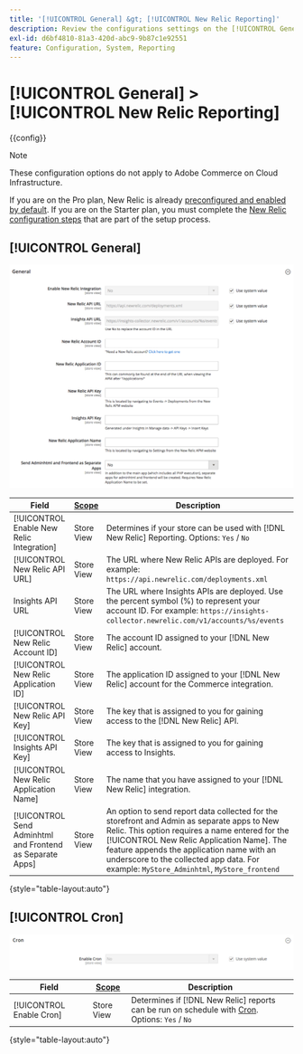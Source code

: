 ```yaml
---
title: '[!UICONTROL General] &gt; [!UICONTROL New Relic Reporting]'
description: Review the configurations settings on the [!UICONTROL General] &gt; [!UICONTROL New Relic Reporting] page of the Commerce Admin.
exl-id: d6bf4810-81a3-420d-abc9-9b87c1e92551
feature: Configuration, System, Reporting
---
```

# [!UICONTROL General] > [!UICONTROL New Relic Reporting]

{{config}}

>[!NOTE]
>These configuration options do not apply to Adobe Commerce on Cloud Infrastructure. 
>
>If you are on the Pro plan, New Relic is already [preconfigured and enabled by default](https://experienceleague.adobe.com/docs/commerce-cloud-service/user-guide/monitor/new-relic/new-relic-service.html). If you are on the Starter plan, you must complete the [New Relic configuration steps](https://experienceleague.adobe.com/docs/commerce-cloud-service/user-guide/monitor/new-relic/account-management.html#configure-new-relic-for-starter-environment) that are part of the setup process.

## [!UICONTROL General]

![General](./assets/new-relic-reporting-general.png)<!-- zoom -->

<!-- [General](https://docs.magento.com/user-guide/reports/new-relic-reporting.html) -->

|Field|[Scope](../../getting-started/websites-stores-views.md#scope-settings)|Description|
|--- |--- |--- |
|[!UICONTROL Enable New Relic Integration]|Store View|Determines if your store can be used with [!DNL New Relic] Reporting. Options: `Yes` / `No`|
|[!UICONTROL New Relic API URL]|Store View|The URL where New Relic APIs are deployed. For example: `https://api.newrelic.com/deployments.xml`|
|Insights API URL|Store View|The URL where Insights APIs are deployed. Use the percent symbol (%) to represent your account ID. For example: `https://insights-collector.newrelic.com/v1/accounts/%s/events`|
|[!UICONTROL New Relic Account ID]|Store View|The account ID assigned to your [!DNL New Relic] account.|
|[!UICONTROL New Relic Application ID]|Store View|The application ID assigned to your [!DNL New Relic] account for the Commerce integration.|
|[!UICONTROL New Relic API Key]|Store View|The key that is assigned to you for gaining access to the [!DNL New Relic] API.|
|[!UICONTROL Insights API Key]|Store View|The key that is assigned to you for gaining access to Insights.|
|[!UICONTROL New Relic Application Name]|Store View|The name that you have assigned to your [!DNL New Relic] integration.|
|[!UICONTROL Send Adminhtml and Frontend as Separate Apps]|Store View|An option to send report data collected for the storefront and Admin as separate apps to New Relic. This option requires a name entered for the [!UICONTROL New Relic Application Name]. The feature appends the application name with an underscore to the collected app data. For example: `MyStore_Adminhtml`, `MyStore_frontend`|

{style="table-layout:auto"}

## [!UICONTROL Cron]

![Cron](./assets/new-relic-reporting-cron.png)<!-- zoom -->

<!-- Cron](https://docs.magento.com/user-guide/system/cron.html) -->

|Field|[Scope](../../getting-started/websites-stores-views.md#scope-settings)|Description|
|--- |--- |--- |
|[!UICONTROL Enable Cron]|Store View|Determines if [!DNL New Relic] reports can be run on schedule with [Cron](../../systems/cron.md). Options: `Yes` / `No`|

{style="table-layout:auto"}
